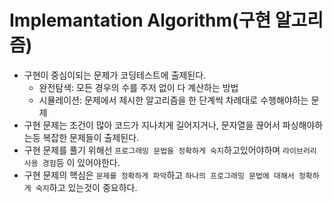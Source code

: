 # Implemantation Algorithm(구현 알고리즘)
- 구현이 중심이되는 문제가 코딩테스트에 출제된다.
    - 완전탐색: 모든 경우의 수를 주저 없이 다 계산하는 방법
    - 시뮬레이션: 문제에서 제시한 알고리즘을 한 단계씩 차례대로 수행해야하는 문제 
- 구현 문제는 조건이 많아 코드가 지나치게 길어지거나, 문자열을 끊어서 파싱해야하는등 복잡한 문제들이 출제된다.
- 구현 문제를 풀기 위해선 `프로그래밍 문법을 정확하게 숙지`하고있어야하며 `라이브러리 사용 경험`등 이 있어야한다.
- 구현 문제의 핵심은 `문제를 정확하게 파악`하고 `하나의 프로그래밍 문법에 대해서 정확하게 숙지`하고 있는것이 중요하다.

